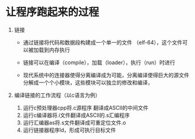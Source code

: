# 让程序跑起来的过程

1. 链接

    - 通过链接将代码和数据段构建成一个单一的文件
    （elf-64），这个文件可以被加载到内存执行

    - 链接可以在编译（compile），加载（loader），执行（run）时进行

    - 现代系统中的连接器使得分离编译成为可能，分离编译使得巨大的源文件分解成一个个小模块，这些模块可以独立的修改和编译，

2. 编译链接的工作流程（以c语言为例）
   1. 运行c预处理器cpp将.c源程序 翻译成ASCII的中间文件
   2. 运行c编译器将.i文件翻译成ASCII的.s汇编程序
   3. 运行汇编器as将.s文件翻译成可重定位文件.o
   4. 运行链接器程序ld，形成可执行目标文件